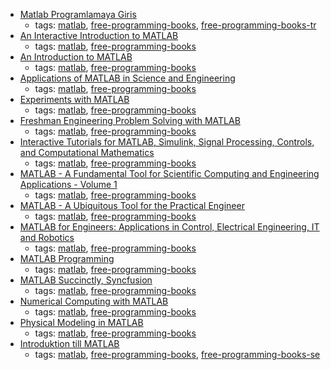 * [Matlab Programlamaya Giris](http://ismailari.com/blog/matlab-programlamaya-giris/)
    * tags: [matlab](../tags/matlab.md), [free-programming-books](../tags/free-programming-books.md), [free-programming-books-tr](../tags/free-programming-books-tr.md)
* [An Interactive Introduction to MATLAB](http://www.science.smith.edu/~jcardell/Courses/EGR326/Intro-to-MATLAB.pdf)
    * tags: [matlab](../tags/matlab.md), [free-programming-books](../tags/free-programming-books.md)
* [An Introduction to MATLAB](http://www.maths.dundee.ac.uk/software/MatlabNotes.pdf)
    * tags: [matlab](../tags/matlab.md), [free-programming-books](../tags/free-programming-books.md)
* [Applications of MATLAB in Science and Engineering](http://www.intechopen.com/books/applications-of-matlab-in-science-and-engineering)
    * tags: [matlab](../tags/matlab.md), [free-programming-books](../tags/free-programming-books.md)
* [Experiments with MATLAB](http://www.mathworks.com/moler/exm/index.html?requestedDomain=www.mathworks.com&nocookie=true)
    * tags: [matlab](../tags/matlab.md), [free-programming-books](../tags/free-programming-books.md)
* [Freshman Engineering Problem Solving with MATLAB](http://cnx.org/featureContent/mfiles)
    * tags: [matlab](../tags/matlab.md), [free-programming-books](../tags/free-programming-books.md)
* [Interactive Tutorials for MATLAB, Simulink, Signal Processing, Controls, and Computational Mathematics](http://www.mathworks.com/tutorials)
    * tags: [matlab](../tags/matlab.md), [free-programming-books](../tags/free-programming-books.md)
* [MATLAB - A Fundamental Tool for Scientific Computing and Engineering Applications - Volume 1](http://www.intechopen.com/books/matlab-a-fundamental-tool-for-scientific-computing-and-engineering-applications-volume-1)
    * tags: [matlab](../tags/matlab.md), [free-programming-books](../tags/free-programming-books.md)
* [MATLAB - A Ubiquitous Tool for the Practical Engineer](http://www.intechopen.com/books/matlab-a-ubiquitous-tool-for-the-practical-engineer)
    * tags: [matlab](../tags/matlab.md), [free-programming-books](../tags/free-programming-books.md)
* [MATLAB for Engineers: Applications in Control, Electrical Engineering, IT and Robotics](http://www.intechopen.com/books/matlab-for-engineers-applications-in-control-electrical-engineering-it-and-robotics)
    * tags: [matlab](../tags/matlab.md), [free-programming-books](../tags/free-programming-books.md)
* [MATLAB Programming](https://en.wikibooks.org/wiki/MATLAB_Programming)
    * tags: [matlab](../tags/matlab.md), [free-programming-books](../tags/free-programming-books.md)
* [MATLAB Succinctly, Syncfusion](https://www.syncfusion.com/resources/techportal/ebooks/matlab)
    * tags: [matlab](../tags/matlab.md), [free-programming-books](../tags/free-programming-books.md)
* [Numerical Computing with MATLAB](http://www.mathworks.com/moler/index_ncm.html?requestedDomain=www.mathworks.com&nocookie=true)
    * tags: [matlab](../tags/matlab.md), [free-programming-books](../tags/free-programming-books.md)
* [Physical Modeling in MATLAB](http://greenteapress.com/matlab/index.html)
    * tags: [matlab](../tags/matlab.md), [free-programming-books](../tags/free-programming-books.md)
* [Introduktion till MATLAB](https://www.liber.se/plus/E470523401.pdf)
    * tags: [matlab](../tags/matlab.md), [free-programming-books](../tags/free-programming-books.md), [free-programming-books-se](../tags/free-programming-books-se.md)

